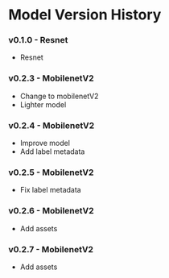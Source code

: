 # Model Version History

### v0.1.0 - Resnet
- Resnet
### v0.2.3 - MobilenetV2
- Change to mobilenetV2
- Lighter model
### v0.2.4 - MobilenetV2
- Improve model
- Add label metadata
### v0.2.5 - MobilenetV2
- Fix label metadata
### v0.2.6 - MobilenetV2
- Add assets
### v0.2.7 - MobilenetV2
- Add assets